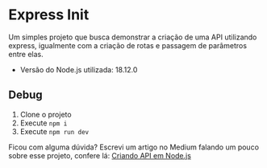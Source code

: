 # Express Init

Um simples projeto que busca demonstrar a criação de uma API utilizando express, igualmente com a criação de rotas e passagem de parâmetros entre elas.

- Versão do Node.js utilizada: 18.12.0

## Debug
1. Clone o projeto
2. Execute `npm i`
3. Execute `npm run dev`

Ficou com alguma dúvida? Escrevi um artigo no Medium falando um pouco sobre esse projeto, confere lá: [Criando API em Node.js](https://medium.com/@diegokalschne/84f82dda36dc)